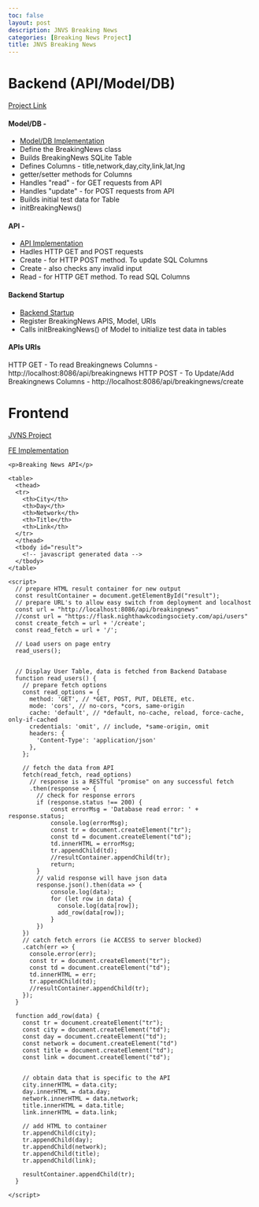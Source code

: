 ```yaml
---
toc: false
layout: post
description: JNVS Breaking News  
categories: [Breaking News Project]
title: JNVS Breaking News  
---
```


# Backend (API/Model/DB)

[Project Link](https://github.com/vardaansinha/flaskjnvs) 

#### Model/DB -
- [Model/DB Implementation](https://github.com/vardaansinha/flaskjnvs/blob/main/model/breakingnews.py)
- Define the BreakingNews class
- Builds BreakingNews SQLite Table
- Defines Columns - title,network,day,city,link,lat,lng
- getter/setter methods for Columns
- Handles "read" - for GET requests from API
- Handles "update" - for POST requests from API
- Builds initial test data for Table
- initBreakingNews()

#### API - 
- [API Implementation](https://github.com/vardaansinha/flaskjnvs/blob/main/api/news.py)
- Hadles HTTP GET and POST requests 
- Create - for HTTP POST method. To update SQL Columns  
- Create - also checks any invalid input
- Read - for HTTP GET method. To read SQL Columns  

#### Backend Startup
- [Backend Startup](https://github.com/vardaansinha/flaskjnvs/blob/main/main.py)
- Register BreakingNews APIS, Model, URIs
- Calls initBreakingNews() of Model to initialize test data in tables

#### APIs URIs
HTTP GET - To read Breakingnews Columns -  http://localhost:8086/api/breakingnews
HTTP POST - To Update/Add Breakingnews Columns - http://localhost:8086/api/breakingnews/create

# Frontend 
[JVNS Project](https://github.com/vardaansinha/stg)

[FE Implementation](https://github.com/vardaansinha/stg/blob/gh-pages/activities.md)

```
<p>Breaking News API</p>

<table>
  <thead>
  <tr>
    <th>City</th>
    <th>Day</th>
    <th>Network</th>
    <th>Title</th>
    <th>Link</th>
  </tr>
  </thead>
  <tbody id="result">
    <!-- javascript generated data -->
  </tbody>
</table>

<script>
  // prepare HTML result container for new output
  const resultContainer = document.getElementById("result");
  // prepare URL's to allow easy switch from deployment and localhost
  const url = "http://localhost:8086/api/breakingnews"
  //const url = "https://flask.nighthawkcodingsociety.com/api/users"
  const create_fetch = url + '/create';
  const read_fetch = url + '/';

  // Load users on page entry
  read_users();


  // Display User Table, data is fetched from Backend Database
  function read_users() {
    // prepare fetch options
    const read_options = {
      method: 'GET', // *GET, POST, PUT, DELETE, etc.
      mode: 'cors', // no-cors, *cors, same-origin
      cache: 'default', // *default, no-cache, reload, force-cache, only-if-cached
      credentials: 'omit', // include, *same-origin, omit
      headers: {
        'Content-Type': 'application/json'
      },
    };

    // fetch the data from API
    fetch(read_fetch, read_options)
      // response is a RESTful "promise" on any successful fetch
      .then(response => {
        // check for response errors
        if (response.status !== 200) {
            const errorMsg = 'Database read error: ' + response.status;
            console.log(errorMsg);
            const tr = document.createElement("tr");
            const td = document.createElement("td");
            td.innerHTML = errorMsg;
            tr.appendChild(td);
            //resultContainer.appendChild(tr);
            return;
        }
        // valid response will have json data
        response.json().then(data => {
            console.log(data);
            for (let row in data) {
              console.log(data[row]);
              add_row(data[row]);
            }
        })
    })
    // catch fetch errors (ie ACCESS to server blocked)
    .catch(err => {
      console.error(err);
      const tr = document.createElement("tr");
      const td = document.createElement("td");
      td.innerHTML = err;
      tr.appendChild(td);
      //resultContainer.appendChild(tr);
    });
  }

  function add_row(data) {
    const tr = document.createElement("tr");
    const city = document.createElement("td");
    const day = document.createElement("td");
    const network = document.createElement("td")
    const title = document.createElement("td");
    const link = document.createElement("td");
  

    // obtain data that is specific to the API
    city.innerHTML = data.city; 
    day.innerHTML = data.day; 
    network.innerHTML = data.network;
    title.innerHTML = data.title; 
    link.innerHTML = data.link; 

    // add HTML to container
    tr.appendChild(city);
    tr.appendChild(day);
    tr.appendChild(network);
    tr.appendChild(title);
    tr.appendChild(link);

    resultContainer.appendChild(tr);
  }

</script>
```


